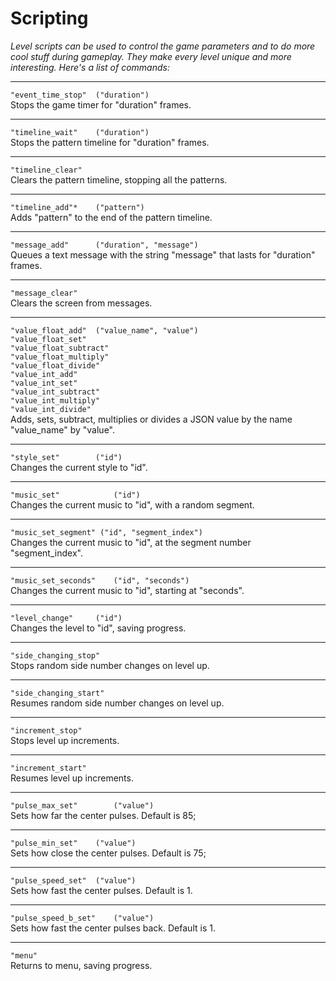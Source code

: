 # Scripting #

*Level scripts can be used to control the game parameters and to do 
more cool stuff during gameplay. They make every level unique and more
interesting. Here's a list of commands:*


----------


`"event_time_stop" 	("duration")`</br>
Stops the game timer for "duration" frames.


----------


`"timeline_wait" 	("duration")`</br>
Stops the pattern timeline for "duration" frames.

----------

`"timeline_clear"`</br>
Clears the pattern timeline, stopping all the patterns.

----------

`"timeline_add"* 	("pattern")`</br>
Adds "pattern" to the end of the pattern timeline.

----------

`"message_add"		("duration", "message")`</br>
Queues a text message with the string "message" that lasts for "duration" frames.

----------

`"message_clear"`</br>
Clears the screen from messages.

----------

`"value_float_add"	("value_name", "value")`</br>
`"value_float_set"`</br>
`"value_float_subtract"`</br>
`"value_float_multiply"`</br>
`"value_float_divide"`</br>
`"value_int_add"`</br>
`"value_int_set"`</br>
`"value_int_subtract"`</br>
`"value_int_multiply"`</br>
`"value_int_divide"`</br>
Adds, sets, subtract, multiplies or divides a JSON value by the name "value_name" by "value".

----------

`"style_set" 		("id")`</br>
Changes the current style to "id".

----------

`"music_set"			("id")`</br>
Changes the current music to "id", with a random segment.

----------

`"music_set_segment" ("id", "segment_index")`</br>
Changes the current music to "id", at the segment number "segment_index".

----------

`"music_set_seconds"	("id", "seconds")`</br>
Changes the current music to "id", starting at "seconds".

----------

`"level_change"		("id")`</br>
Changes the level to "id", saving progress.

----------

`"side_changing_stop"`</br>
Stops random side number changes on level up.

----------

`"side_changing_start"`</br>
Resumes random side number changes on level up.

----------

`"increment_stop"`</br>
Stops level up increments.

----------

`"increment_start"`</br>
Resumes level up increments.

----------

`"pulse_max_set"		("value")`</br>
Sets how far the center pulses. Default is 85;

----------

`"pulse_min_set"	("value")`</br>
Sets how close the center pulses. Default is 75;

----------

`"pulse_speed_set"	("value")`</br>
Sets how fast the center pulses. Default is 1.

----------

`"pulse_speed_b_set"	("value")`</br>
Sets how fast the center pulses back. Default is 1.

----------

`"menu"`</br>
Returns to menu, saving progress.